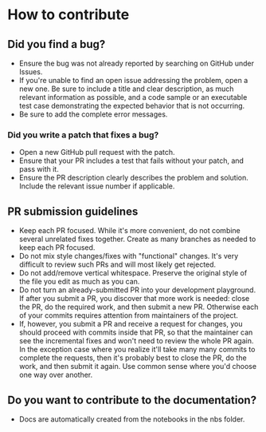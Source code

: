 # How to contribute



## Did you find a bug?

* Ensure the bug was not already reported by searching on GitHub under Issues.
* If you're unable to find an open issue addressing the problem, open a new one. Be sure to include a title and clear description, as much relevant information as possible, and a code sample or an executable test case demonstrating the expected behavior that is not occurring.
* Be sure to add the complete error messages.

### Did you write a patch that fixes a bug?

* Open a new GitHub pull request with the patch.
* Ensure that your PR includes a test that fails without your patch, and pass with it.
* Ensure the PR description clearly describes the problem and solution. Include the relevant issue number if applicable.

## PR submission guidelines

* Keep each PR focused. While it's more convenient, do not combine several unrelated fixes together. Create as many branches as needed to keep each PR focused.
* Do not mix style changes/fixes with "functional" changes. It's very difficult to review such PRs and will most likely get rejected.
* Do not add/remove vertical whitespace. Preserve the original style of the file you edit as much as you can.
* Do not turn an already-submitted PR into your development playground. If after you submit a PR, you discover that more work is needed: close the PR, do the required work, and then submit a new PR. Otherwise each of your commits requires attention from maintainers of the project.
* If, however, you submit a PR and receive a request for changes, you should proceed with commits inside that PR, so that the maintainer can see the incremental fixes and won't need to review the whole PR again. In the exception case where you realize it'll take many many commits to complete the requests, then it's probably best to close the PR, do the work, and then submit it again. Use common sense where you'd choose one way over another.

## Do you want to contribute to the documentation?

* Docs are automatically created from the notebooks in the nbs folder.
